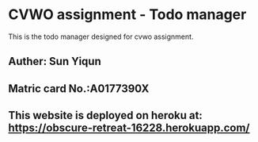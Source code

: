 # CVWO assignment - Todo manager

This is the todo manager designed for cvwo assignment.

## Auther: Sun Yiqun
## Matric card No.:A0177390X
## This website is deployed on heroku at: https://obscure-retreat-16228.herokuapp.com/